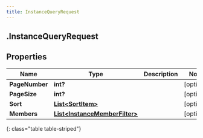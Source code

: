 ```yaml
---
title: InstanceQueryRequest
---
```

## .InstanceQueryRequest

## Properties

|Name | Type | Description | Notes|
|------------ | ------------- | ------------- | -------------|
| **PageNumber** | **int?** |  | [optional] |
| **PageSize** | **int?** |  | [optional] |
| **Sort** | [**List&lt;SortItem&gt;**](SortItem.html) |  | [optional] |
| **Members** | [**List&lt;InstanceMemberFilter&gt;**](InstanceMemberFilter.html) |  | [optional] |
{: class="table table-striped"}


